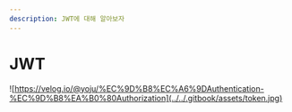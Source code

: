 ```yaml
---
description: JWT에 대해 알아보자
---
```


# JWT

![https://velog.io/@yoju/%EC%9D%B8%EC%A6%9DAuthentication-%EC%9D%B8%EA%B0%80Authorization](../../.gitbook/assets/token.jpg)

